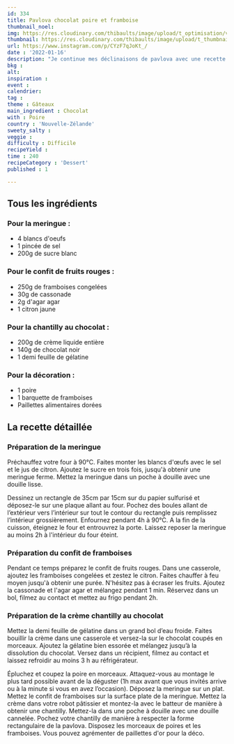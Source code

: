 ```yaml
---
id: 334
title: Pavlova chocolat poire et framboise
thumbnail_noel: 
img: https://res.cloudinary.com/thibaults/image/upload/t_optimisation/v1659529447/Recipes/20220116_pavlova_chocolat_poire_framboise.jpg
thumbnail: https://res.cloudinary.com/thibaults/image/upload/t_thumbnail_josie/v1659529447/Recipes/20220116_pavlova_chocolat_poire_framboise.jpg
url: https://www.instagram.com/p/CYzF7qJoKt_/
date : '2022-01-16'
description: "Je continue mes déclinaisons de pavlova avec une recette au chocolat, à la poire et à la framboise. Une tuerie !"
bkg : 
alt: 
inspiration :
event : 
calendrier: 
tag : 
theme : Gâteaux
main_ingredient : Chocolat
with : Poire
country : 'Nouvelle-Zélande'
sweety_salty : 
veggie : 
difficulty : Difficile
recipeYield : 
time : 240
recipeCategory : 'Dessert'
published : 1

---
```

## Tous les ingrédients
### Pour la meringue :
 - 4 blancs d'oeufs
 - 1 pincée de sel
 - 200g de sucre blanc

### Pour le confit de fruits rouges :
 - 250g de framboises congelées
 - 30g de cassonade
 - 2g d'agar agar
 - 1 citron jaune

### Pour la chantilly au chocolat :
 - 200g de crème liquide entière
 - 140g de chocolat noir
 - 1 demi feuille de gélatine

### Pour la décoration :
 - 1 poire
 - 1 barquette de framboises
 - Paillettes alimentaires dorées

## La recette détaillée
### Préparation de la meringue
Préchauffez votre four à 90°C. Faites monter les blancs d'œufs avec le sel et le jus de citron. Ajoutez le sucre en trois fois, jusqu'à obtenir une meringue ferme. Mettez la meringue dans un poche à douille avec une douille lisse.

Dessinez un rectangle de 35cm par 15cm sur du papier sulfurisé et déposez-le sur une plaque allant au four. Pochez des boules allant de l’extérieur vers l’intérieur sur tout le contour du rectangle puis remplissez l’intérieur grossièrement. Enfournez pendant 4h à 90°C. A la fin de la cuisson, éteignez le four et entrouvrez la porte. Laissez reposer la meringue au moins 2h à l'intérieur du four éteint.

### Préparation du confit de framboises
Pendant ce temps préparez le confit de fruits rouges. Dans une casserole, ajoutez les framboises congelées et zestez le citron. Faites chauffer à feu moyen jusqu'à obtenir une purée. N'hésitez pas à écraser les fruits. Ajoutez la cassonade et l'agar agar et mélangez pendant 1 min. Réservez dans un bol, filmez au contact et mettez au frigo pendant 2h.

### Préparation de la crème chantilly au chocolat
Mettez la demi feuille de gélatine dans un grand bol d’eau froide. Faites bouillir la crème dans une casserole et versez-la sur le chocolat coupés en morceaux. Ajoutez la gélatine bien essorée et mélangez jusqu’à la dissolution du chocolat. Versez dans un récipient, filmez au contact et laissez refroidir au moins 3 h au réfrigérateur.

Épluchez et coupez la poire en morceaux. Attaquez-vous au montage le plus tard possible avant de la déguster (1h max avant que vous invités arrive ou à la minute si vous en avez l’occasion). Déposez la meringue sur un plat. Mettez le confit de framboises sur la surface plate de la meringue. Mettez la crème dans votre robot pâtissier et montez-la avec le batteur de manière à obtenir une chantilly. Mettez-la dans une poche à douille avec une douille cannelée. Pochez votre chantilly de manière à respecter la forme rectangulaire de la pavlova. Disposez les morceaux de poires et les framboises. Vous pouvez agrémenter de paillettes d'or pour la déco.